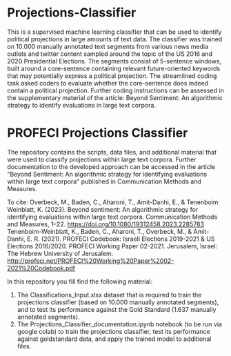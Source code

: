 # Projections-Classifier
This is a supervised machine learning classifier that can be used to identify political projections in large amounts of text data. The classifier was trained on 10.000 manually annotated text segments from various news media outlets and twitter content sampled around the topic of the US 2016 and 2020 Presidential Elections. The segments consist of 5-sentence windows, built around a core-sentence containing relevant future-oriented keywords that may potentially express a political projection. The streamlined coding task asked coders to evaluate whether the core-sentence does indeed contain a political projection. Further coding instructions can be assessed in the supplementary material of the article: Beyond Sentiment: An algorithmic strategy to identify evaluations in large text corpora. 

# PROFECI Projections Classifier
The repository contains the scripts, data files, and additional material that were used to classify projections within large text corpora. Further documentation to the developed approach can be accessed in the article “Beyond Sentiment: An algorithmic strategy for identifying evaluations within large text corpora" published in Communication Methods and Measures.

To cite: 
Overbeck, M., Baden, C., Aharoni, T., Amit-Danhi, E., & Tenenboim Weinblatt, K. (2023). Beyond sentiment: An algorithmic strategy for identifying evaluations within large text corpora. Communication Methods and Measures, 1–22. https://doi.org/10.1080/19312458.2023.2285783
Tenenboim-Weinblatt, K., Baden, C., Aharoni, T., Overbeck, M., & Amit-Danhi, E. R. (2021). PROFECI Codebook: Israeli Elections 2019-2021 & US Elections 2016/2020. PROFECI Working Paper 02-2021. Jerusalem, Israel: The Hebrew University of Jerusalem. http://profeci.net/PROFECI%20Working%20Paper%2002-2021%20Codebook.pdf

In this repository you fill find the following material: 
1. The Classifications_Input.xlsx dataset that is required to train the projections classifier (based on 10.000 manually annotated segments), and to test its performance against the Gold Standard (1.637 manually annotated segments). 
2. The Projections_Classifier_documentation.ipynb notebook (to be run via google colab) to train the projections classifier, test its performance against goldstandard data, and apply the trained model to additional files. 


